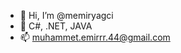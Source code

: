 - 👋 Hi, I’m @memiryagci
- 👀 C#, .NET, JAVA
- 📫 muhammet.emirrr.44@gmail.com

<!---
kronosuu/kronosuu is a ✨ special ✨ repository because its `README.md` (this file) appears on your GitHub profile.
You can click the Preview link to take a look at your changes.
--->
